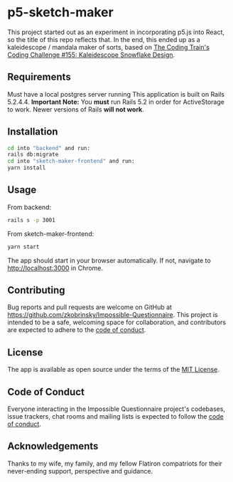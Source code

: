 # p5-sketch-maker
This project started out as an experiment in incorporating p5.js into React, so the title of this repo reflects that. In the end, this ended up as a kaleidescope / mandala maker of sorts, based on [The Coding Train's Coding Challenge #155: Kaleidescope Snowflake Design](https://www.youtube.com/watch?v=R3C2giDfmO8).



## Requirements
Must have a local postgres server running
This application is built on Rails 5.2.4.4.
**Important Note:**
You **must** run Rails 5.2 in order for ActiveStorage to work. Newer versions of Rails **will not work**.

## Installation
```bash
cd into "backend" and run:
rails db:migrate
cd into "sketch-maker-frontend" and run:
yarn install
```

## Usage
From backend:
```bash
rails s -p 3001
```
From sketch-maker-frontend:
```bash
yarn start
```

The app should start in your browser automatically. If not, navigate to [http://localhost:3000](http://localhost:3000) in Chrome.

## Contributing
Bug reports and pull requests are welcome on GitHub at https://github.com/zkobrinsky/Impossible-Questionnaire. This project is intended to be a safe, welcoming space for collaboration, and contributors are expected to adhere to the [code of conduct](https://github.com/zkobrinsky/covid_stories/blob/master/CODE_OF_CONDUCT.md).

## License
The app is available as open source under the terms of the [MIT License](https://opensource.org/licenses/MIT).

## Code of Conduct
Everyone interacting in the Impossible Questionnaire project's codebases, issue trackers, chat rooms and mailing lists is expected to follow the [code of conduct](https://github.com/zkobrinsky/covid_stories/blob/master/CODE_OF_CONDUCT.md).

## Acknowledgements
Thanks to my wife, my family, and my fellow Flatiron compatriots for their never-ending support, perspective and guidance. 


